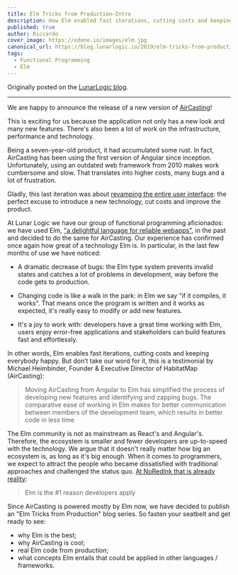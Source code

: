 ```yaml
---
title: Elm Tricks from Production–Intro
description: How Elm enabled fast iterations, cutting costs and keeping everybody happy in one of our projects at work—AirCasting
published: true
author: Riccardo
cover_image: https://odone.io/images/elm.jpg
canonical_url: https://blog.lunarlogic.io/2019/elm-tricks-from-production-intro/
tags:
  - Functional Programming
  - Elm
---
```


Originally posted on the [LunarLogic blog](https://blog.lunarlogic.io/2019/elm-tricks-from-production-intro/).

---

We are happy to announce the release of a new version of [AirCasting](http://aircasting.org)!

This is exciting for us because the application not only has a new look and many new features. There's also been a lot of work on the infrastructure, performance and technology.

Being a seven-year-old product, it had accumulated some rust. In fact, AirCasting has been using the first version of Angular since inception. Unfortunately, using an outdated web framework from 2010 makes work cumbersome and slow. That translates into higher costs, many bugs and a lot of frustration.

Gladly, this last iteration was about [revamping the entire user interface](https://dribbble.com/shots/6790675-AirCasting-environmental-data-monitoring-app): the perfect excuse to introduce a new technology, cut costs and improve the product.

At Lunar Logic we have our group of functional programming aficionados: we have used Elm, ["a delightful language for reliable webapps"](https://elm-lang.org/), in the past and decided to do the same for AirCasting. Our experience has confirmed once again how great of a technology Elm is. In particular, in the last few months of use we have noticed:

- A dramatic decrease of bugs: the Elm type system prevents invalid states and catches a lot of problems in development, way before the code gets to production.

- Changing code is like a walk in the park: in Elm we say "if it compiles, it works". That means once the program is written and it works as expected, it's really easy to modify or add new features.

- It's a joy to work with: developers have a great time working with Elm, users enjoy error-free applications and stakeholders can build features fast and effortlessly.

In other words, Elm enables fast iterations, cutting costs and keeping everybody happy. But don’t take our word for it, this is a testimonial by Michael Heimbinder, Founder & Executive Director of HabitatMap (AirCasting):

> Moving AirCasting from Angular to Elm has simplified the process of developing new features and identifying and zapping bugs. The comparative ease of working in Elm makes for better communication between members of the development team, which results in better code in less time

The Elm community is not as mainstream as React's and Angular's. Therefore, the ecosystem is smaller and fewer developers are up-to-speed with the technology. We argue that it doesn't really matter how big an ecosystem is, as long as it's big enough. When it comes to programmers, we expect to attract the people who became dissatisfied with traditional approaches and challenged the status quo. [At NoRedInk that is already reality](https://youtu.be/5CYeZ2kEiOI?t=1447):

> Elm is the #1 reason developers apply

Since AirCasting is powered mostly by Elm now, we have decided to publish an "Elm Tricks from Production" blog series. So fasten your seatbelt and get ready to see:

- why Elm is the best;
- why AirCasting is cool;
- real Elm code from production;
- what concepts Elm entails that could be applied in other languages / frameworks.
